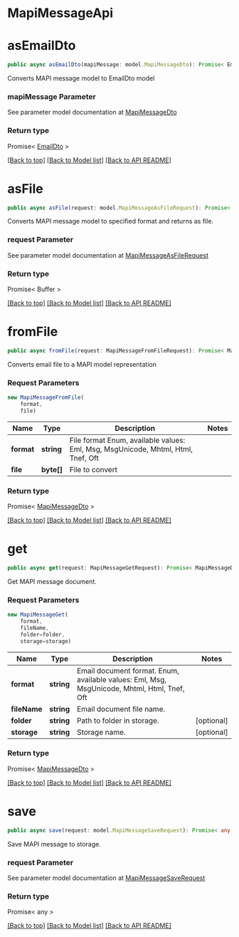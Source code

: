 # MapiMessageApi

                    
<a name="asEmailDto"></a>
# **asEmailDto**
```typescript
public async asEmailDto(mapiMessage: model.MapiMessageDto): Promise< EmailDto >
```

Converts MAPI message model to EmailDto model             

### mapiMessage Parameter

See parameter model documentation at [MapiMessageDto](MapiMessageDto.md)

### Return type

Promise< [EmailDto](EmailDto.md) >

[[Back to top]](#) [[Back to Model list]](Models.md) [[Back to API README]](README.md)

                    
<a name="asFile"></a>
# **asFile**
```typescript
public async asFile(request: model.MapiMessageAsFileRequest): Promise< Buffer >
```

Converts MAPI message model to specified format and returns as file.             

### request Parameter

See parameter model documentation at [MapiMessageAsFileRequest](MapiMessageAsFileRequest.md)

### Return type

Promise< Buffer >

[[Back to top]](#) [[Back to Model list]](Models.md) [[Back to API README]](README.md)

                    
<a name="fromFile"></a>
# **fromFile**
```typescript
public async fromFile(request: MapiMessageFromFileRequest): Promise< MapiMessageDto >
```

Converts email file to a MAPI model representation             

### Request Parameters
```typescript
new MapiMessageFromFile(
    format,
    file)
```

Name | Type | Description | Notes
---- | ---- | ----------- | -----
 **format** | **string**| File format Enum, available values: Eml, Msg, MsgUnicode, Mhtml, Html, Tnef, Oft |
 **file** | **byte[]**| File to convert |

### Return type

Promise< [MapiMessageDto](MapiMessageDto.md) >

[[Back to top]](#) [[Back to Model list]](Models.md) [[Back to API README]](README.md)
                    
<a name="get"></a>
# **get**
```typescript
public async get(request: MapiMessageGetRequest): Promise< MapiMessageDto >
```

Get MAPI message document.             

### Request Parameters
```typescript
new MapiMessageGet(
    format,
    fileName,
    folder=folder,
    storage=storage)
```

Name | Type | Description | Notes
---- | ---- | ----------- | -----
 **format** | **string**| Email document format. Enum, available values: Eml, Msg, MsgUnicode, Mhtml, Html, Tnef, Oft |
 **fileName** | **string**| Email document file name. |
 **folder** | **string**| Path to folder in storage. | [optional]
 **storage** | **string**| Storage name. | [optional]

### Return type

Promise< [MapiMessageDto](MapiMessageDto.md) >

[[Back to top]](#) [[Back to Model list]](Models.md) [[Back to API README]](README.md)
                    
<a name="save"></a>
# **save**
```typescript
public async save(request: model.MapiMessageSaveRequest): Promise< any >
```

Save MAPI message to storage.             

### request Parameter

See parameter model documentation at [MapiMessageSaveRequest](MapiMessageSaveRequest.md)

### Return type

Promise< any >

[[Back to top]](#) [[Back to Model list]](Models.md) [[Back to API README]](README.md)

